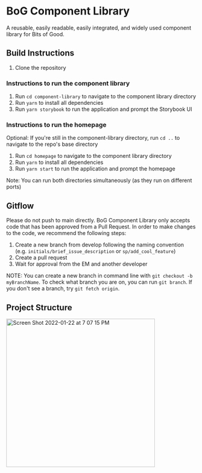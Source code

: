 # BoG Component Library
A reusable, easily readable, easily integrated, and widely used component library for Bits of Good.

## Build Instructions
1. Clone the repository

### Instructions to run the component library
1. Run `cd component-library` to navigate to the component library directory
2. Run `yarn` to install all dependencies 
3. Run `yarn storybook` to run the application and prompt the Storybook UI

### Instructions to run the homepage
Optional: If you're still in the component-library directory, run `cd ..` to navigate to the repo's base directory
1. Run `cd homepage` to navigate to the component library directory
2. Run `yarn` to install all dependencies 
3. Run `yarn start` to run the application and prompt the homepage

Note: You can run both directories simultaneously (as they run on different ports)

## Gitflow
Please do not push to main directly. BoG Component Library only accepts code that has been approved from a Pull Request. In order to make changes to the code, we recommend the following steps:
1. Create a new branch from develop following the naming convention (e.g. `initials/brief_issue_description` or `sp/add_cool_feature`)
2. Create a pull request
3. Wait for approval from the EM and another developer

NOTE: You can create a new branch in command line with `git checkout -b myBranchName`. To check what branch you are on, you can run `git branch`. If you don't see a branch, try `git fetch origin`.

## Project Structure
<img width="394" alt="Screen Shot 2022-01-22 at 7 07 15 PM" src="https://user-images.githubusercontent.com/54591248/150659684-92333bee-5f50-4282-a39c-2dd24d85d565.png">

